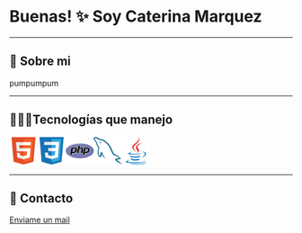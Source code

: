 #  Buenas! ✨ Soy Caterina Marquez

---

## 🌱 Sobre mi
pumpumpum

---

## 👩🏻‍💻Tecnologías que manejo

<img src="https://raw.githubusercontent.com/devicons/devicon/master/icons/html5/html5-original.svg" alt="HTML5" width="50" height="50"/><img src="https://raw.githubusercontent.com/devicons/devicon/master/icons/css3/css3-original.svg" alt="CSS3" width="50" height="50"/><img src="https://raw.githubusercontent.com/devicons/devicon/master/icons/php/php-original.svg" alt="PHP" width="50" height="50"/><img src="https://raw.githubusercontent.com/devicons/devicon/master/icons/mysql/mysql-original.svg" alt="MySQL" width="50" height="50"/><img src="https://raw.githubusercontent.com/devicons/devicon/master/icons/java/java-original.svg" alt="Java" width="50" height="50"/>



---

## 💌 Contacto
[Enviame un mail](https://mail.google.com/mail/?view=cm&fs=1&to=loumarquez149@gmail.com)


